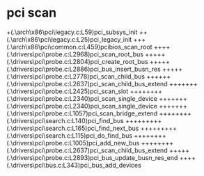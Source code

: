 pci scan
========

+(.\arch\x86\pci\legacy.c:L59)pci_subsys_init
++(.\arch\x86\pci\legacy.c:L25)pci_legacy_init
+++(.\arch\x86\pci\common.c:L459)pcibios_scan_root
++++(.\drivers\pci\probe.c:L2968)pci_scan_root_bus
+++++(.\drivers\pci\probe.c:L2804)pci_create_root_bus
+++++(.\drivers\pci\probe.c:L2886)pci_bus_insert_busn_res
+++++(.\drivers\pci\probe.c:L2778)pci_scan_child_bus
++++++(.\drivers\pci\probe.c:L2637)pci_scan_child_bus_extend
+++++++(.\drivers\pci\probe.c:L2425)pci_scan_slot
++++++++(.\drivers\pci\probe.c:L2340)pci_scan_single_device
+++++++(.\drivers\pci\probe.c:L2340)pci_scan_single_device
+++++++(.\drivers\pci\probe.c:L1057)pci_scan_bridge_extend
++++++++(.\drivers\pci\search.c:L140)pci_find_bus
+++++++++(.\drivers\pci\search.c:L165)pci_find_next_bus
+++++++++(.\drivers\pci\search.c:L115)pci_do_find_bus
++++++++(.\drivers\pci\probe.c:L1005)pci_add_new_bus
++++++++(.\drivers\pci\probe.c:L2637)pci_scan_child_bus_extend
+++++(.\drivers\pci\probe.c:L2893)pci_bus_update_busn_res_end
++++(.\drivers\pci\bus.c:L343)pci_bus_add_devices
